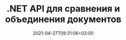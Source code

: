---
############################# Static ############################
layout: "product"
date: 2021-04-27T09:31:06+03:00
draft: false

product: "Comparison"
product_tag: "comparison"
platform: ".NET"
platform_tag: "net"

############################# Head ############################
head_title: "API сравнения документов C# .NET | Сравните и объедините PDF, Word, Excel, Интернет и текст"
head_description: "API сравнения документов C# .NET. Сравнивайте и объединяйте форматы PDF, Word, DOC, DOCX, электронных таблиц Excel, PPT, PPTX, HTML, EMLX MSG, VSDX, DXF, DWG и файлов изображений.."

############################# Header ############################
title: ".NET API для сравнения и объединения документов"
description: "Разрабатывайте приложения .NET, используя API сравнения документов для сравнения и проверки различий в содержании и стиле между документами одного формата.."
button:
    enable: true
    icon: "fas fa-arrow-down"
    label: "Скачать бесплатную пробную версию"
    link: "https://downloads.groupdocs.com/comparison/net"

############################# SubMenu ############################
submenu:
    enable: true
    
    left:
        img_alt: "GroupDocs.Comparison for .NET"
        image: "/border/groupdocs-comparison-net.svg"
        product: "GroupDocs.Comparison"
        platform: ".NET"

    middle:
        button:
            # button loop
            - link: "#overview"
              text: "Обзор"

            # button loop
            - link: "#features"
              text: "Функции"

            # button loop
            - link: "#support"
              text: "Support"

            # button loop
            - link: "https://products.groupdocs.app/comparison"
              text: "Live Demo"

            # button loop
            - link: "https://purchase.groupdocs.com/pricing/comparison/net"
              text: "Pricing"

    right:
        link_download: "https://downloads.groupdocs.com/comparison"
        link_learn: "https://docs.groupdocs.com/comparison/net/"
        link_buy: "https://purchase.groupdocs.com"

############################# Обзор ############################
overview:
    enable: true
    content: |
      GroupDocs.Comparison for .NET API — это быстрое и надежное решение, готовое к использованию при создании приложений для поиска и выделения различий между документами одного или разных форматов на C#, ASP.NET или других технологиях, относящихся к программной платформое .NET. Библиотека сравнения GroupDocs.Comparison поддерживает обноружение различий как в содержимом, так и в стиле текста популярных форматов изображений и документов, таких как PDF, HTML, электронная почта Outlook, документы Microsoft Office Word, электронные таблицы Excel, презентации PowerPoint, OneNote, диаграммы Visio, тексты, изображения png, gif и bmp, а также еще сотня других форматов. Сравнение может быть выполнено для обнаружения изменений содержания слов, абзацев, таблиц или диаграмм и их стилей, и предоставит вам документ сравнения, в котором перечислены сводные данные о различиях, их количество и типовая принадлежность. GroupDocs.Comparison for .NET может легко извлекать основную информацию об исходном документе, сравнивать и сохранять простые, защищенные паролем и зашифрованные документы различных форматов через файл или поток данных. Для библиотеки Comparison уже написано большое количество документации об использовании пр иложение на разных платформах с примерами кода, поэтому вам не придется ломать голову над тем, как правильно работать с GroupDocs.Comparison for .NET API в своём приложение.
        
      GroupDocs.Comparison для .NET можно использоваться для создания приложений в любой среде разработки, ориентированной на платформу .NET. Он совместим со всеми языками на базе .NET и поддерживает популярные операционные системы (Windows, Linux, MacOS), на которые можно установить фреймворки Mono или .NET (включая .NET Core).

    tabs:
      enable: true
      
      ## TAB ONE ##
      tab_one:
        description: |
          Ниже приведен обзор GroupDocs.Comparison для .NET:
      
        right:
          enable: true
          icon: "fab fa-html5"
          title: "Обзор"
          content: |
            * Сравнение документов
            * Сравнение файлов HTML
            * Сравнение PDF
            * Сравнение диаграмм
            * Сравнить содержимое файла
            * Сравнить стиль текстаs
      
      ## TAB TWO ##
      tab_two:
        description: |
          GroupDocs.Comparison для .NET поддерживает все популярные [форматы файлов документов] (https://docs.groupdocs.com/comparison/net/supported-document-formats/), включая: Microsoft Office, PDF, изображения и многие другие.

        left:
          enable: true
          table:
            # table loop
            - title: "Microsoft Office"
              content: |
                * **Word:** DOC, DOCX, DOCM, DOT, DOTX, DOTM, RTF, TXT
                * **Excel:** XLS, XLSX, XLSM, XLSB, XLTM, XLT, XLTM, XLTX, XLAM, SXC, SpreadsheetML
                * **PowerPoint:** PPT, PPTX, PPS, PPSX, PPSM, POT, POTM, POTX, PPTM
                * **Visio:** VSD, VDX, VSS, VSSX, VSX, VST, VSTX, VTX, VSDX, VDW, VSTM, VSSM, VSDM
                * **Outlook:** MSG, EML, EMLX, PST, OST
                * **OneNote:** ONE

        right:
          enable: true
          table:
            # table loop
            - title: "Другие форматы"
              content: |
                * **Языки программирования**: CS, Java, CPP, JS, PY, RB, PL, ASM, GROOVY, JSON, ActionScript, PHP, SQL, LOG, DIFF, LESS, SCALA
                * **OpenDocument**: ODT, OTT, ODS, ODP, OTP
                * **Портативный**: PDF, MOBI
                * **AutoCAD**: DXF, DWG
                * **Электронная почта**: EML, EMLX, MSG
                * **Изображения**: JPEG, BMP, PNG, GIF, DCM, DICOM, DjVu
                * **Интернет**: HTM, HTML, MHTML
                * **Текст**: TXT

      ## TAB THREE ##
      tab_three:
        description: |
          GroupDocs.Comparison for .NET supports following Операционные системы, Frameworks & Менеджер пакетовs:
        
        left:
          enable: true
          table:
            # table loop
            - icon: "fab fa-windows"
              title: "Операционные системы"
              content: |
                * Рабочий стол Windows
                * Windows-сервер
                * Windows Azure
                * линукс
                * MacOS

            # table loop
            - icon: "fas fa-code"
              title: "Поддерживаемые платформы"
              content: |
                * .NET Framework 2.0 или выше
                * Монофреймворк 1.2 или выше
                * .NET Стандарт 2.0
                * .NET Core 2.0

        right:
          enable: true
          table:
            # table loop
            - icon: "fas fa-box"
              title: "Менеджер пакетов"
              content: |
                * NuGet

            # table loop
            - icon: "fas fa-tools"
              title: "Среды разработки"
              content: |
                * Microsoft Visual Studio
                * Xamarin.Android
                * Xamarin.IOS
                * Xamarin.Mac
                * МоноДевелопмент

############################# Функции ############################
features:
    enable: true
    title: "GroupDocs.Comparison для функций .NET"

    feature:
      # feature loop
      - icon: "fas fa-copy"
        content: "Определите различия в содержании и стилях шрифта"

      # feature loop
      - icon: "fas fa-eye"
        content: "Сохраните сводный отчет обо всех различиях, обнаруженных после сравнения файлов"

      # feature loop
      - icon: "fas fa-bolt"
        content: "Применить или отклонить изменения после анализа различий и экспорта результирующего файла"
      
      # feature loop
      - icon: "fas fa-file-powerpoint"
        content: "Поддержка функции Microsoft Word «Отслеживание изменений» при сравнении файлов Word"

      # feature loop
      - icon: "fas fa-code"
        content: "Уникальное определение изменений в каждом сравниваемом документе"

      # feature loop
      - icon: "fas fa-cloud"
        content: "Чтение и отправка документов через потоки"

      # feature loop
      - icon: "fas fa-remove-format"
        content: "Лицензирование по счетчику — выставление счетов в соответствии с использованием API"

      # feature loop
      - icon: "fas fa-comment-slash"
        content: "Сравните несколько исходных документов с одним целевым документом"

      # feature loop
      - icon: "fas fa-location-arrow"
        content: "Сравните определенные страницы файлов Word друг с другом — примите или отклоните все изменения в одном документе Word."

      # feature loop
      - icon: "fas fa-border-all"
        content: "Объединяйте до 3 документов Word и сравнивайте формулы, используемые в файлах Word"

      # feature loop
      - icon: "fas fa-wrench"
        content: "Получить информацию о документах из filePath"

      # feature loop
      - icon: "fas fa-columns"
        content: "Сохранить результат сравнения HTML как изображения"

      # feature loop
      - icon: "fas fa-file-word"
        content: "Возможность показать или скрыть удаленный контент"

      # feature loop
      - icon: "fas fa-envelope"
        content: "Возможность включить или выключить сравнение стилей документов"

      # feature loop
      - icon: "fas fa-print"
        content: "Укажите строки, чтобы пометить вставленные, удаленные элементы и элементы изменения стиля в документе сравнения"

      # feature loop
      - icon: "fas fa-file-archive"
        content: "Укажите разделитель слов и цвет шрифта для стилизации сравниваемого текста"

      # feature loop
      - icon: "fas fa-lock"
        content: "Рассчитать правильные координаты изменений в PDF, Word, слайдах и диаграммах PowerPoint"

      # feature loop
      - icon: "fas fa-file-code"
        content: "Сравните файлы, защищенные паролем"
      
      # feature loop
      - icon: "fas fa-fill-drip"
        content: "Сравните заголовки диаграмм в электронных таблицах — создайте диаграмму в полученных файлах ячеек"

      # feature loop
      - icon: "fas fa-file-excel"
        content: "Авторазмер автофигур в результирующем файле документа Cells"

      # feature loop
      - icon: "fas fa-heading"
        content: "Доступ к странице подробной сводки для обнаружения изменений между исходными и целевыми файлами документов"

      # feature loop
      - icon: "fas fa-project-diagram"
        content: "Сравните самые популярные файлы языков программирования и сценариев"

      # feature loop
      - icon: "fas fa-cube"
        content: "Сравните несколько (более двух) документов PDF, Word, Excel, диаграмм, электронной почты, текста и OneNote."

      # feature loop
      - icon: "fab fa-uncharted"
        content: "Сравните верхний и нижний колонтитулы поддерживаемых форматов файлов"

      # feature loop
      - icon: "fab fa-uncharted"
        content: "Сравните закладки, переменные и пользовательские свойства форматов документов Word"

    more_feature:
      # more_feature_loop
      - title: "Легко сравнивайте документы с помощью .NET API"
        content: |
          GroupDocs.Comparison для .NET API предоставляет простой и эффективный способ сравнения файлов. Ниже приведен пример, показывающий, как сравнить два документа DOCX с помощью C#:

          ```cs
          string source = @"source.docx";
          string target = @"target.docx";
          Comparer comparer = new Comparer();

          ICompareResult result = comparer.Compare(source, target, new ComparisonSettings());
          ```
      # more_feature_loop
      - title: "Выберите уровень детализации для сравнения"
        content: "С помощью GroupDocs.Comparison для .NET вы можете указать степень сравнения документов. Вы можете выбрать один из следующих вариантов: низкий (сравните текст пословно с точностью для сетки изображения = 50), средний (сравните текст посимвольно с точностью для сетки изображения = 100) или высокий (сравните текст посимвольно с точностью для сетки изображения = 100). 150)."

      # more_feature_loop
      - title: "Поддержка сравнения стилей текста"
        content: |
          GroupDocs.Comparison для .NET предлагает функцию сравнения стиля текста.

          В то время как слова и символы документов сравниваются, имя шрифта, размер шрифта, цвет шрифта, стиль шрифта (полужирный, курсив, подчеркнутый, малые прописные, гиперссылка) и цвет подчеркивания (если применимо) можно сравнить, чтобы найти различия.

          При сравнении абзацев вы можете сравнить такие стили, как выравнивание абзаца, отступ (левый отступ, правый отступ), расстояние между абзацами (отступ после, отступ перед), отступ первой строки и межстрочный интервал.

          GroupDocs.Comparison для .NET также поддерживает сравнение других разделов страницы, где это применимо, таких как расстояние до нижнего колонтитула, высота и ориентация страницы, поля (левое, правое, верхнее и нижнее), ширина линии границы и цвет границы.

############################# Support ############################
support:
    enable: true

############################# Solutions ############################
solutions:
    enable: true
    title: "GroupDocs.Comparison предлагает API для просмотра документов для других популярных сред разработки."

    solution:
        # solution loop
        - img_alt: "GroupDocs.Comparison for Java"
          image: "/border/groupdocs-comparison-java.svg"
          product: "GroupDocs.Comparison"
          platform: "Java"
          link: "/comparison/java/"

############################# Back to top ###############################
back_to_top:
  enable: true
---